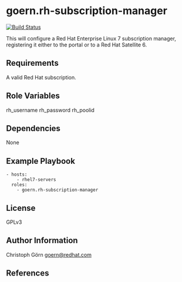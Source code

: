 goern.rh-subscription-manager
=============================

[![Build Status](https://travis-ci.org/goern/ansible-rh-subscription-manager?branch=master)](https://travis-ci.org/goern/rh-subscription-manager)

This will configure a Red Hat Enterprise Linux 7 subscription manager, registering
it either to the portal or to a Red Hat Satellite 6.


Requirements
------------
A valid Red Hat subscription.


Role Variables
--------------
rh_username
rh_password
rh_poolid


Dependencies
------------
None


Example Playbook
----------------
    - hosts:
        - rhel7-servers
      roles:
        - goern.rh-subscription-manager


License
-------
GPLv3


Author Information
------------------
Christoph Görn <goern@redhat.com>


References
----------
